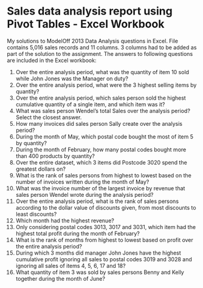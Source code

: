 # Sales data analysis report using Pivot Tables - Excel Workbook

My solutions to ModelOff 2013 Data Analysis questions in Excel. File contains 5,016 sales records and 11 columns. 3 columns had to be added as part of the solution to the assignment. The answers to following questions are included in the Excel workbook:

1. Over the entire analysis period, what was the quantity of item 10 sold while John Jones was the Manager on duty?
2. Over the entire analysis period, what were the 3 highest selling items by quantity?
3. Over the entire analysis period, which sales person sold the highest cumulative quantity of a single item, and which item was it?
4. What was sales person Wendel’s total Sales over the analysis period? Select the closest answer.
5. How many invoices did sales person Sally create over the analysis period?
6. During the month of May, which postal code bought the most of item 5 by quantity?
7. During the month of February, how many postal codes bought more than 400 products by quantity?
8. Over the entire dataset, which 3 items did Postcode 3020 spend the greatest dollars on?
9. What is the rank of sales persons from highest to lowest based on the number of invoices written during the month of May?
10. What was the invoice number of the largest invoice by revenue that sales person Wendel wrote during the analysis period?
11. Over the entire analysis period, what is the rank of sales persons according to the dollar value of discounts given, from most discounts to least discounts?
12. Which month had the highest revenue?
13. Only considering postal codes 3013, 3017 and 3031, which item had the highest total profit during the month of February?
14. What is the rank of months from highest to lowest based on profit over the entire analysis period?
15. During which 3 months did manager John Jones have the highest cumulative profit ignoring all sales to postal codes 3019 and 3028 and ignoring all sales of items 4, 5, 6, 17 and 18?
16. What quantity of item 3 was sold by sales persons Benny and Kelly together during the month of June?
